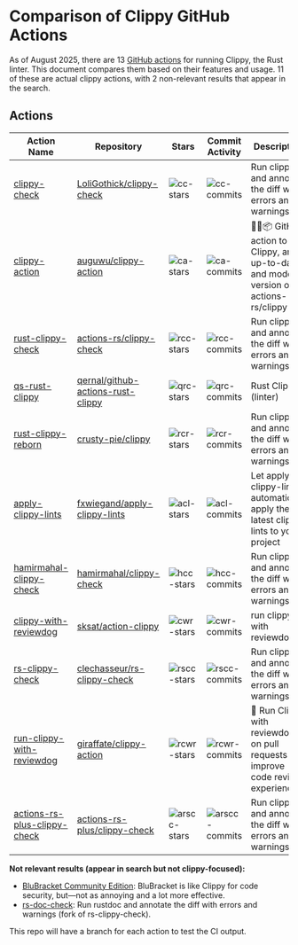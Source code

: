 # Comparison of Clippy GitHub Actions

As of August 2025, there are 13 [GitHub actions](https://github.com/marketplace?query=clippy) for
running Clippy, the Rust linter. This document compares them based on their features and usage.
11 of these are actual clippy actions, with 2 non-relevant results that appear in the search.

## Actions

|Action Name | Repository | Stars | Commit Activity | Description |
|------------|-----------|-------|--------------|-------------|
| [clippy-check][cc] | [LoliGothick/clippy-check][cc-repo] | ![cc-stars] | ![cc-commits] | Run clippy and annotate the diff with errors and warnings |
| [clippy-action][ca] | [auguwu/clippy-action][ca-repo] | ![ca-stars] | ![ca-commits] | 🐻‍❄️📦 GitHub action to run Clippy, an up-to-date and modern version of actions-rs/clippy |
| [rust-clippy-check][rcc] | [actions-rs/clippy-check][rcc-repo] | ![rcc-stars] | ![rcc-commits] | Run clippy and annotate the diff with errors and warnings |
| [qs-rust-clippy][qrc] | [qernal/github-actions-rust-clippy][qrc-repo] | ![qrc-stars] | ![qrc-commits] | Rust Clippy (linter) |
| [rust-clippy-reborn][rcr] | [crusty-pie/clippy][rcr-repo] | ![rcr-stars] | ![rcr-commits] | Run clippy and annotate the diff with errors and warnings |
| [apply-clippy-lints][acl] | [fxwiegand/apply-clippy-lints][acl-repo] | ![acl-stars] | ![acl-commits] | Let apply-clippy-lints automatically apply the latest clippy lints to your project |
| [hamirmahal-clippy-check][hcc] | [hamirmahal/clippy-check][hcc-repo] | ![hcc-stars] | ![hcc-commits] | Run clippy and annotate the diff with errors and warnings |
| [clippy-with-reviewdog][cwr] | [sksat/action-clippy][cwr-repo] | ![cwr-stars] | ![cwr-commits] | run clippy with reviewdog |
| [rs-clippy-check][rscc] | [clechasseur/rs-clippy-check][rscc-repo] | ![rscc-stars] | ![rscc-commits] | Run clippy and annotate the diff with errors and warnings |
| [run-clippy-with-reviewdog][rcwr] | [giraffate/clippy-action][rcwr-repo] | ![rcwr-stars] | ![rcwr-commits] | 🐶 Run Clippy with reviewdog on pull requests to improve code review experience |
| [actions-rs-plus-clippy-check][arscc] | [actions-rs-plus/clippy-check][arscc-repo] | ![arscc-stars] | ![arscc-commits] | Run clippy and annotate the diff with errors and warnings |

**Not relevant results (appear in search but not clippy-focused):**

- [BluBracket Community Edition](https://github.com/marketplace/blubracket-community-edition): BluBracket is like Clippy for code security, but—not as annoying and a lot more effective.
- [rs-doc-check](https://github.com/unk1ndled/rs-doc-check): Run rustdoc and annotate the diff with errors and warnings (fork of rs-clippy-check).

This repo will have a branch for each action to test the CI output.

[cc]: https://github.com/marketplace/actions/clippy-check
[cc-repo]: https://github.com/LoliGothick/clippy-check
[cc-stars]: https://img.shields.io/github/stars/LoliGothick/clippy-check
[cc-commits]: https://img.shields.io/github/commit-activity/m/LoliGothick/clippy-check

[ca]: https://github.com/marketplace/actions/clippy-action
[ca-repo]: https://github.com/auguwu/clippy-action
[ca-stars]: https://img.shields.io/github/stars/auguwu/clippy-action
[ca-commits]: https://img.shields.io/github/commit-activity/m/auguwu/clippy-action

[rcc]: https://github.com/marketplace/actions/rust-clippy-check
[rcc-repo]: https://github.com/actions-rs/clippy-check
[rcc-stars]: https://img.shields.io/github/stars/actions-rs/clippy-check
[rcc-commits]: https://img.shields.io/github/commit-activity/m/actions-rs/clippy-check

[qrc]: https://github.com/marketplace/actions/qs-rust-clippy
[qrc-repo]: https://github.com/qernal/github-actions-rust-clippy
[qrc-stars]: https://img.shields.io/github/stars/qernal/github-actions-rust-clippy
[qrc-commits]: https://img.shields.io/github/commit-activity/m/qernal/github-actions-rust-clippy

[rcr]: https://github.com/marketplace/actions/rust-clippy-reborn
[rcr-repo]: https://github.com/crusty-pie/clippy
[rcr-stars]: https://img.shields.io/github/stars/crusty-pie/clippy
[rcr-commits]: https://img.shields.io/github/commit-activity/m/crusty-pie/clippy

[acl]: https://github.com/marketplace/actions/apply-clippy-lints
[acl-repo]: https://github.com/fxwiegand/apply-clippy-lints
[acl-stars]: https://img.shields.io/github/stars/fxwiegand/apply-clippy-lints
[acl-commits]: https://img.shields.io/github/commit-activity/m/fxwiegand/apply-clippy-lints

[hcc]: https://github.com/marketplace/actions/hamirmahal-clippy-check
[hcc-repo]: https://github.com/hamirmahal/clippy-check
[hcc-stars]: https://img.shields.io/github/stars/hamirmahal/clippy-check
[hcc-commits]: https://img.shields.io/github/commit-activity/m/hamirmahal/clippy-check

[cwr]: https://github.com/marketplace/actions/clippy-with-reviewdog
[cwr-repo]: https://github.com/sksat/action-clippy
[cwr-stars]: https://img.shields.io/github/stars/sksat/action-clippy
[cwr-commits]: https://img.shields.io/github/commit-activity/m/sksat/action-clippy

[rscc]: https://github.com/marketplace/actions/rs-clippy-check
[rscc-repo]: https://github.com/clechasseur/rs-clippy-check
[rscc-stars]: https://img.shields.io/github/stars/clechasseur/rs-clippy-check
[rscc-commits]: https://img.shields.io/github/commit-activity/m/clechasseur/rs-clippy-check

[rcwr]: https://github.com/marketplace/actions/run-clippy-with-reviewdog
[rcwr-repo]: https://github.com/giraffate/clippy-action
[rcwr-stars]: https://img.shields.io/github/stars/giraffate/clippy-action
[rcwr-commits]: https://img.shields.io/github/commit-activity/m/giraffate/clippy-action

[arscc]: https://github.com/marketplace/actions/actions-rs-plus-clippy-check
[arscc-repo]: https://github.com/actions-rs-plus/clippy-check
[arscc-stars]: https://img.shields.io/github/stars/actions-rs-plus/clippy-check
[arscc-commits]: https://img.shields.io/github/commit-activity/m/actions-rs-plus/clippy-check

